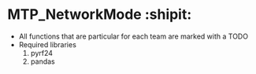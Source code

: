 # MTP_NetworkMode :shipit:
- All functions that are particular for each team are marked with a TODO
- Required libraries
    1. pyrf24
    2. pandas
